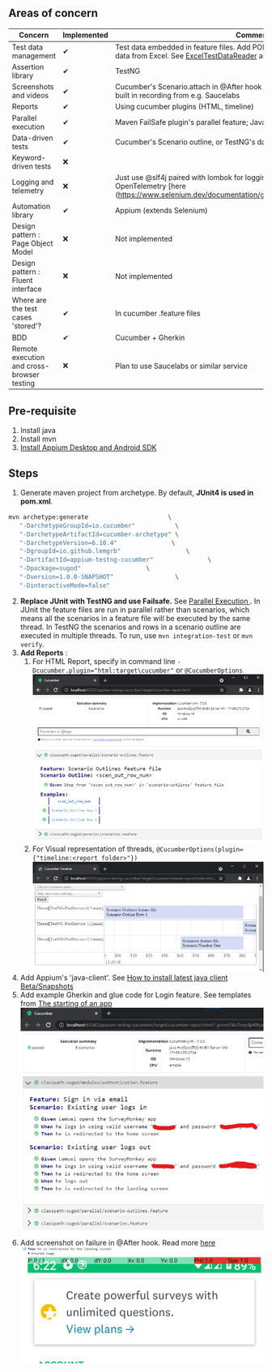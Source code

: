 ## Areas of concern

| Concern | Implemented | Comment |
|---|---|---|
| Test data management | ✔ | Test data embedded in feature files. Add POI as dependency if need to read test data from Excel. See [ExcelTestDataReader](https://github.com/lemgrb/testtemplates/blob/main/e2eweb/src/test/java/io/github/lemgrb/testtemplates/e2eweb/utilities/ExcelTestDataReader.java) as sample   |
| Assertion library | ✔ |TestNG |
| Screenshots and videos | ✔ |Cucumber's Scenario.attach in @After hook for screenshots. For vids, just use built in recording from e.g. Saucelabs |
| Reports | ✔|Using cucumber plugins (HTML, timeline) |
| Parallel execution | ✔ |Maven FailSafe plugin's parallel feature; Java's ThreadLocal class|
| Data-driven tests | ✔ |Cucumber's Scenario outline, or TestNG's data provider | 
| Keyword-driven tests | ❌ |  | 
| Logging and telemetry | ❌ | Just use @slf4j paired with lombok for logging. Also read more about Jaeger - OpenTelemetry  [here (https://www.selenium.dev/documentation/grid/advanced_features/observability/)|
| Automation library | ✔ |Appium (extends Selenium) |
| Design pattern : Page Object Model |❌ | Not implemented |
| Design pattern : Fluent interface | ❌ |Not implemented |
| Where are the test cases 'stored'? | ✔ |In cucumber .feature files |
| BDD | ✔ |Cucumber + Gherkin |
| Remote execution and cross-browser testing | ❌ | Plan to use Saucelabs or similar service |

## Pre-requisite
1. Install java
2. Install mvn
3. [Install Appium Desktop and Android SDK](https://appium.io/docs/en/about-appium/getting-started/?lang=en)

## Steps
1. Generate maven project from archetype. By default, **JUnit4 is used in pom.xml**.
```bash
mvn archetype:generate                      \
   "-DarchetypeGroupId=io.cucumber"           \
   "-DarchetypeArtifactId=cucumber-archetype" \
   "-DarchetypeVersion=6.10.4"               \
   "-DgroupId=io.github.lemgrb"                  \
   "-DartifactId=appium-testng-cucumber"               \
   "-Dpackage=sugod"                  \
   "-Dversion=1.0.0-SNAPSHOT"                 \
   "-DinteractiveMode=false" 
```
2. **Replace JUnit with TestNG and use Failsafe.** See [Parallel Execution
   ](https://cucumber.io/docs/guides/parallel-execution/). In JUnit the feature files are run in parallel rather than scenarios, which means all the scenarios in a feature file will be executed by the same thread. In TestNG the scenarios and rows in a scenario outline are executed in multiple threads. To run, use `mvn integration-test` or `mvn verify`.
3. **Add Reports** : 
   1. For HTML Report, specify in command line `-Dcucumber.plugin="html:target\cucumber"` or `@CucumberOptions`
      ![HTML Report](cucumber-report.png)
   2. For Visual representation of threads, `@CucumberOptions(plugin= {"timeline:<report folder>"})`
      ![Cucumber threads visual](cucumber-threads-report.png)
4. Add Appium's 'java-client'. See [How to install latest java client Beta/Snapshots](https://github.com/appium/java-client#how-to-install-latest-java-client-betasnapshots)
5. Add example Gherkin and glue code for Login feature. See templates from [The starting of an app](https://github.com/appium/java-client/blob/master/docs/The-starting-of-an-Android-app.md)
   ![Example cucumber report](cucumber-report-1.png)
6. Add screenshot on failure in @After hook. Read more [here](https://cucumber.io/docs/guides/browser-automation/)
   ![Screenshot on failure](cucumber-report-screenshot-on-failure.png)